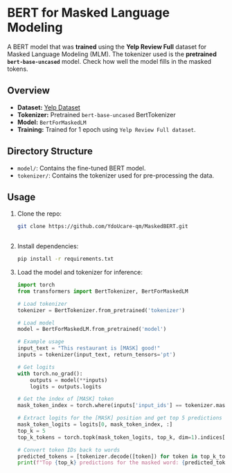 # BERT for Masked Language Modeling

A BERT model that was **trained** using the **Yelp Review Full** dataset for Masked Language Modeling (MLM). The tokenizer used is the **pretrained `bert-base-uncased`** model. Check how well the model fills in the masked tokens.

## Overview

- **Dataset:** [Yelp Dataset](https://huggingface.co/datasets/Yelp/yelp_review_full)
- **Tokenizer:** Pretrained `bert-base-uncased` BertTokenizer
- **Model:** `BertForMaskedLM`
- **Training:** Trained for 1 epoch using `Yelp Review Full dataset`.

## Directory Structure

- `model/`: Contains the fine-tuned BERT model.
- `tokenizer/`: Contains the tokenizer used for pre-processing the data.

## Usage

1. Clone the repo:
   ```bash
   git clone https://github.com/YdoUcare-qm/MaskedBERT.git
  
2. Install dependencies:
   ```bash
   pip install -r requirements.txt

3. Load the model and tokenizer for inference:
   ```python
   import torch
   from transformers import BertTokenizer, BertForMaskedLM

   # Load tokenizer
   tokenizer = BertTokenizer.from_pretrained('tokenizer')

   # Load model
   model = BertForMaskedLM.from_pretrained('model')

   # Example usage
   input_text = "This restaurant is [MASK] good!"
   inputs = tokenizer(input_text, return_tensors='pt')

   # Get logits
   with torch.no_grad():
       outputs = model(**inputs)
       logits = outputs.logits

   # Get the index of [MASK] token
   mask_token_index = torch.where(inputs['input_ids'] == tokenizer.mask_token_id)[1]

   # Extract logits for the [MASK] position and get top 5 predictions
   mask_token_logits = logits[0, mask_token_index, :]
   top_k = 5
   top_k_tokens = torch.topk(mask_token_logits, top_k, dim=1).indices[0].tolist()

   # Convert token IDs back to words
   predicted_tokens = [tokenizer.decode([token]) for token in top_k_tokens]
   print(f"Top {top_k} predictions for the masked word: {predicted_tokens}")
